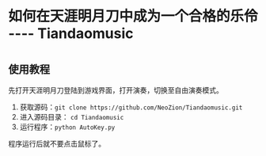 # 如何在天涯明月刀中成为一个合格的乐伶 ---- Tiandaomusic

#

## 使用教程
先打开天涯明月刀登陆到游戏界面，打开演奏，切换至自由演奏模式。

1. 获取源码：`git clone https://github.com/NeoZion/Tiandaomusic.git`
2. 进入源码目录： `cd Tiandaomusic`
3. 运行程序：`python AutoKey.py`

程序运行后就不要点击鼠标了。



